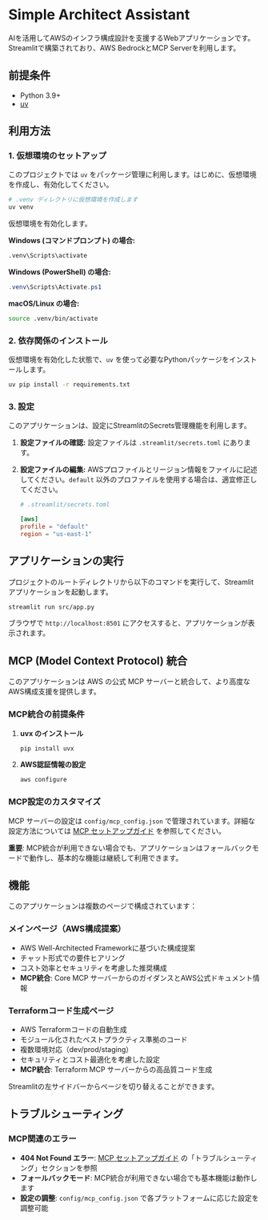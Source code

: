 # Simple Architect Assistant

AIを活用してAWSのインフラ構成設計を支援するWebアプリケーションです。
Streamlitで構築されており、AWS BedrockとMCP Serverを利用します。

## 前提条件

- Python 3.9+
- [uv](https://github.com/astral-sh/uv)

## 利用方法

### 1. 仮想環境のセットアップ

このプロジェクトでは `uv` をパッケージ管理に利用します。はじめに、仮想環境を作成し、有効化してください。

```bash
# .venv ディレクトリに仮想環境を作成します
uv venv
```

仮想環境を有効化します。

**Windows (コマンドプロンプト) の場合:**

```cmd
.venv\Scripts\activate
```

**Windows (PowerShell) の場合:**

```powershell
.venv\Scripts\Activate.ps1
```

**macOS/Linux の場合:**

```bash
source .venv/bin/activate
```

### 2. 依存関係のインストール

仮想環境を有効化した状態で、`uv` を使って必要なPythonパッケージをインストールします。

```bash
uv pip install -r requirements.txt
```

### 3. 設定

このアプリケーションは、設定にStreamlitのSecrets管理機能を利用します。

1. **設定ファイルの確認:**
    設定ファイルは `.streamlit/secrets.toml` にあります。

2. **設定ファイルの編集:**
    AWSプロファイルとリージョン情報をファイルに記述してください。`default` 以外のプロファイルを使用する場合は、適宜修正してください。

    ```toml
    # .streamlit/secrets.toml

    [aws]
    profile = "default"
    region = "us-east-1"
    ```

## アプリケーションの実行

プロジェクトのルートディレクトリから以下のコマンドを実行して、Streamlitアプリケーションを起動します。

```bash
streamlit run src/app.py
```

ブラウザで `http://localhost:8501` にアクセスすると、アプリケーションが表示されます。

## MCP (Model Context Protocol) 統合

このアプリケーションは AWS の公式 MCP サーバーと統合して、より高度なAWS構成支援を提供します。

### MCP統合の前提条件

1. **uvx のインストール**
   ```bash
   pip install uvx
   ```

2. **AWS認証情報の設定**
   ```bash
   aws configure
   ```

### MCP設定のカスタマイズ

MCP サーバーの設定は `config/mcp_config.json` で管理されています。詳細な設定方法については [MCP セットアップガイド](docs/mcp_setup.md) を参照してください。

**重要**: MCP統合が利用できない場合でも、アプリケーションはフォールバックモードで動作し、基本的な機能は継続して利用できます。

## 機能

このアプリケーションは複数のページで構成されています：

### メインページ（AWS構成提案）

- AWS Well-Architected Frameworkに基づいた構成提案
- チャット形式での要件ヒアリング
- コスト効率とセキュリティを考慮した推奨構成
- **MCP統合**: Core MCP サーバーからのガイダンスとAWS公式ドキュメント情報

### Terraformコード生成ページ

- AWS Terraformコードの自動生成
- モジュール化されたベストプラクティス準拠のコード
- 複数環境対応（dev/prod/staging）
- セキュリティとコスト最適化を考慮した設定
- **MCP統合**: Terraform MCP サーバーからの高品質コード生成

Streamlitの左サイドバーからページを切り替えることができます。

## トラブルシューティング

### MCP関連のエラー

- **404 Not Found エラー**: [MCP セットアップガイド](docs/mcp_setup.md) の「トラブルシューティング」セクションを参照
- **フォールバックモード**: MCP統合が利用できない場合でも基本機能は動作します
- **設定の調整**: `config/mcp_config.json` で各プラットフォームに応じた設定を調整可能
